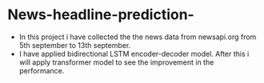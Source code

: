 # News-headline-prediction-

- In this project i have collected the the news data from newsapi.org from 5th september to 13th september.
- I have applied bidirectional LSTM encoder-decoder model. After this i will apply transformer model to see the improvement in the performance.
